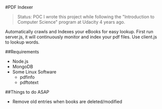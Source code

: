 #PDF Indexer

> Status: POC
> I wrote this project while following the "Introduction to Computer Science" program at Udacity 4 years ago.

Automatically crawls and Indexes your eBooks for easy lookup. First run server.js, it will continuously monitor and index your pdf files. Use client.js to lookup words.

##Requirements

  - Node.js
  - MongoDB
  - Some Linux Software
    - pdfinfo
    - pdftotext

##Things to do ASAP

  - Remove old entries when books are deleted/modified
